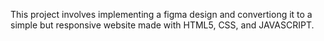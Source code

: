 This project involves implementing a figma design and convertiong it to a simple but responsive website made with HTML5, CSS, and JAVASCRIPT.